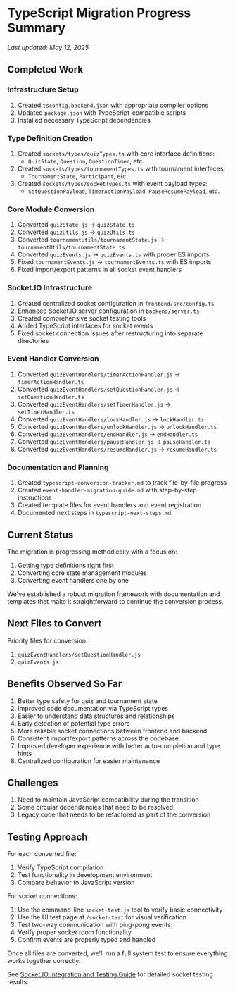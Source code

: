 # TypeScript Migration Progress Summary

*Last updated: May 12, 2025*

## Completed Work

### Infrastructure Setup
1. Created `tsconfig.backend.json` with appropriate compiler options
2. Updated `package.json` with TypeScript-compatible scripts
3. Installed necessary TypeScript dependencies

### Type Definition Creation
1. Created `sockets/types/quizTypes.ts` with core interface definitions:
   - `QuizState`, `Question`, `QuestionTimer`, etc.
2. Created `sockets/types/tournamentTypes.ts` with tournament interfaces:
   - `TournamentState`, `Participant`, etc.
3. Created `sockets/types/socketTypes.ts` with event payload types:
   - `SetQuestionPayload`, `TimerActionPayload`, `PauseResumePayload`, etc.

### Core Module Conversion
1. Converted `quizState.js` → `quizState.ts`
2. Converted `quizUtils.js` → `quizUtils.ts`
3. Converted `tournamentUtils/tournamentState.js` → `tournamentUtils/tournamentState.ts`
4. Converted `quizEvents.js` → `quizEvents.ts` with proper ES imports
5. Fixed `tournamentEvents.js` → `tournamentEvents.ts` with ES imports
6. Fixed import/export patterns in all socket event handlers

### Socket.IO Infrastructure
1. Created centralized socket configuration in `frontend/src/config.ts`
2. Enhanced Socket.IO server configuration in `backend/server.ts`
3. Created comprehensive socket testing tools
4. Added TypeScript interfaces for socket events
5. Fixed socket connection issues after restructuring into separate directories

### Event Handler Conversion
1. Converted `quizEventHandlers/timerActionHandler.js` → `timerActionHandler.ts`
2. Converted `quizEventHandlers/setQuestionHandler.js` → `setQuestionHandler.ts`
3. Converted `quizEventHandlers/setTimerHandler.js` → `setTimerHandler.ts`
4. Converted `quizEventHandlers/lockHandler.js` → `lockHandler.ts`
5. Converted `quizEventHandlers/unlockHandler.js` → `unlockHandler.ts`
6. Converted `quizEventHandlers/endHandler.js` → `endHandler.ts`
7. Converted `quizEventHandlers/pauseHandler.js` → `pauseHandler.ts`
8. Converted `quizEventHandlers/resumeHandler.js` → `resumeHandler.ts`

### Documentation and Planning
1. Created `typescript-conversion-tracker.md` to track file-by-file progress
2. Created `event-handler-migration-guide.md` with step-by-step instructions
3. Created template files for event handlers and event registration
4. Documented next steps in `typescript-next-steps.md`

## Current Status

The migration is progressing methodically with a focus on:
1. Getting type definitions right first
2. Converting core state management modules
3. Converting event handlers one by one

We've established a robust migration framework with documentation and templates that make it straightforward to continue the conversion process.

## Next Files to Convert

Priority files for conversion:
1. `quizEventHandlers/setQuestionHandler.js`
2. `quizEvents.js`

## Benefits Observed So Far

1. Better type safety for quiz and tournament state
2. Improved code documentation via TypeScript types
3. Easier to understand data structures and relationships
4. Early detection of potential type errors
5. More reliable socket connections between frontend and backend
6. Consistent import/export patterns across the codebase
7. Improved developer experience with better auto-completion and type hints
8. Centralized configuration for easier maintenance

## Challenges

1. Need to maintain JavaScript compatibility during the transition
2. Some circular dependencies that need to be resolved
3. Legacy code that needs to be refactored as part of the conversion

## Testing Approach

For each converted file:
1. Verify TypeScript compilation
2. Test functionality in development environment
3. Compare behavior to JavaScript version

For socket connections:
1. Use the command-line `socket-test.js` tool to verify basic connectivity
2. Use the UI test page at `/socket-test` for visual verification
3. Test two-way communication with ping-pong events
4. Verify proper socket room functionality
5. Confirm events are properly typed and handled

Once all files are converted, we'll run a full system test to ensure everything works together correctly.

See [Socket.IO Integration and Testing Guide](./socket-guide.md) for detailed socket testing results.
